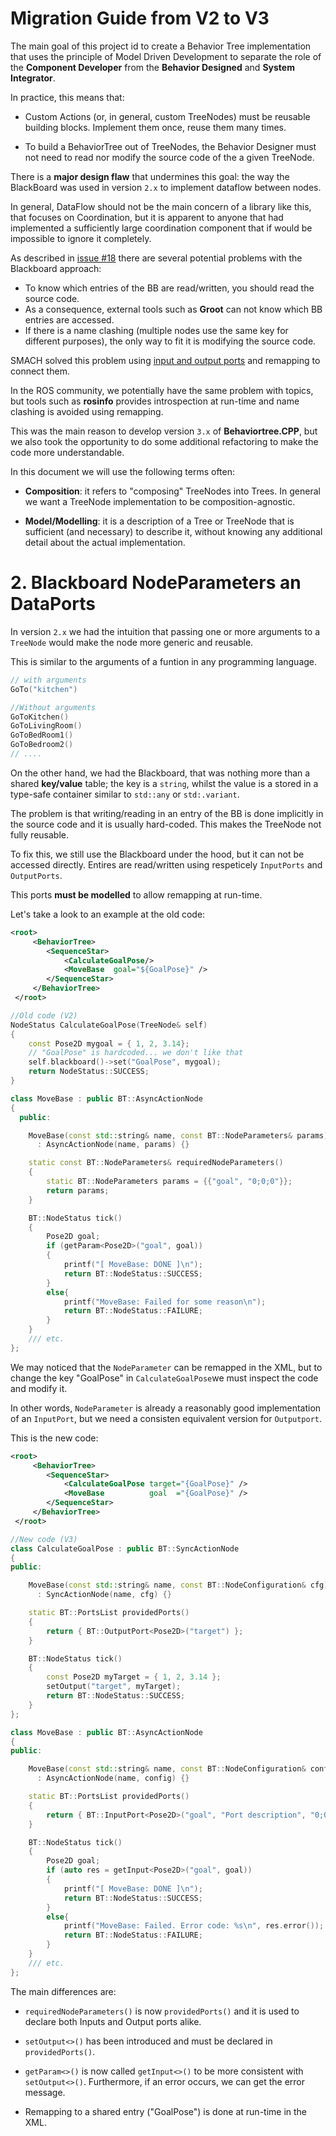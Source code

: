 # Migration Guide from V2 to V3

The main goal of this project id to create a Behavior Tree implementation
that uses the principle of Model Driven Development to separate the role 
of the __Component Developer__ from the __Behavior Designed__ and __System Integrator__.

In practice, this means that:

- Custom Actions (or, in general, custom TreeNodes) must be reusable building
blocks. Implement them once, reuse them many times.

- To build a BehaviorTree out of TreeNodes, the Behavior Designer must not need to read 
nor modify the source code of the a given TreeNode.

There is a __major design flaw__ that undermines this goal: the way
the BlackBoard was used in version `2.x` to implement dataflow between nodes.

In general, DataFlow should not be the main concern of a library like this,
that focuses on Coordination, but it is apparent to anyone that had implemented 
a sufficiently large coordination component that if would be impossible 
to ignore it completely.

As described in [issue #18](https://github.com/BehaviorTree/BehaviorTree.CPP/issues/18)
there are several potential problems with the Blackboard approach:

- To know which entries of the BB are read/written, you should read the source code.
- As a consequence, external tools such as __Groot__ can not know which BB entries are accessed.
- If there is a name clashing (multiple nodes use the same key for different purposes),
 the only way to fit it is modifying the source code. 

SMACH solved this problem using [input and output ports](http://wiki.ros.org/smach/Tutorials/User%20Data)
and remapping to connect them.

In the ROS community, we potentially have the same problem with topics,
but tools such as __rosinfo__ provides introspection at run-time and name
clashing is avoided using remapping.

This was the main reason to develop version `3.x` of __Behaviortree.CPP__, but we
also took the opportunity to do some additional refactoring to make the code
more understandable.

In this document we will use the following terms often:

- __Composition__: it refers to "composing" TreeNodes into Trees. In general
 we want a TreeNode implementation to be composition-agnostic.
 
- __Model/Modelling__: it is a description of a Tree or TreeNode that is 
sufficient (and necessary) to describe it, without knowing any additional 
detail about the actual implementation.


# 2. Blackboard NodeParameters an DataPorts

In version `2.x` we had the intuition that passing one or more arguments
to a `TreeNode` would make the node more generic and reusable.

This is similar to the arguments of a funtion in any programming language.

```C++
// with arguments
GoTo("kitchen")

//Without arguments
GoToKitchen()
GoToLivingRoom()
GoToBedRoom1()
GoToBedroom2()
// ....
```

On the other hand, we had the Blackboard, that was nothing more than a
shared __key/value__ table; the key is a `string`, whilst the value is a
stored in a type-safe container similar to `std::any` or `std:.variant`.

The problem is that writing/reading in an entry of the BB is done implicitly
in the source code and it is usually hard-coded. This makes the TreeNode
not fully reusable.

To fix this, we still use the Blackboard under the hood, but it can not be 
accessed directly. Entires are read/written using respeticely `InputPorts`
and `OutputPorts`.

This ports __must be modelled__ to allow remapping at run-time.

Let's take a look to an example at the old code:

```XML
<root>
     <BehaviorTree>
        <SequenceStar>
            <CalculateGoalPose/>
            <MoveBase  goal="${GoalPose}" />
        </SequenceStar>
     </BehaviorTree>
 </root>
```

```C++
//Old code (V2)
NodeStatus CalculateGoalPose(TreeNode& self)
{
    const Pose2D mygoal = { 1, 2, 3.14};
    // "GoalPose" is hardcoded... we don't like that
    self.blackboard()->set("GoalPose", mygoal);
    return NodeStatus::SUCCESS;
}

class MoveBase : public BT::AsyncActionNode
{
  public:

    MoveBase(const std::string& name, const BT::NodeParameters& params)
      : AsyncActionNode(name, params) {}

    static const BT::NodeParameters& requiredNodeParameters()
    {
        static BT::NodeParameters params = {{"goal", "0;0;0"}};
        return params;
    }

    BT::NodeStatus tick()
    {
        Pose2D goal;
        if (getParam<Pose2D>("goal", goal))
        {
            printf("[ MoveBase: DONE ]\n");
            return BT::NodeStatus::SUCCESS;
        }
        else{
            printf("MoveBase: Failed for some reason\n");
            return BT::NodeStatus::FAILURE;
        }
    }
    /// etc.
};
```

We may noticed that the `NodeParameter` can be remapped in the XML, but
to change the key "GoalPose" in `CalculateGoalPose`we must inspect the code
and modify it.

In other words, `NodeParameter` is already a reasonably good implementation
of an `InputPort`, but we need a consisten equivalent version for `Outputport`.

This is the new code:

```XML
<root>
     <BehaviorTree>
        <SequenceStar>
            <CalculateGoalPose target="{GoalPose}" />
            <MoveBase          goal  ="{GoalPose}" />
        </SequenceStar>
     </BehaviorTree>
 </root>
```

```C++
//New code (V3)
class CalculateGoalPose : public BT::SyncActionNode
{
public:

    MoveBase(const std::string& name, const BT::NodeConfiguration& cfg)
      : SyncActionNode(name, cfg) {}

    static BT::PortsList providedPorts()
    {
        return { BT::OutputPort<Pose2D>("target") };
    }

    BT::NodeStatus tick()
    {
        const Pose2D myTarget = { 1, 2, 3.14 };
        setOutput("target", myTarget);
        return BT::NodeStatus::SUCCESS;
    }
};

class MoveBase : public BT::AsyncActionNode
{
public:

    MoveBase(const std::string& name, const BT::NodeConfiguration& config)
      : AsyncActionNode(name, config) {}

    static BT::PortsList providedPorts()
    {
        return { BT::InputPort<Pose2D>("goal", "Port description", "0;0;0") };
    }

    BT::NodeStatus tick()
    {
        Pose2D goal;
        if (auto res = getInput<Pose2D>("goal", goal))
        {
            printf("[ MoveBase: DONE ]\n");
            return BT::NodeStatus::SUCCESS;
        }
        else{
            printf("MoveBase: Failed. Error code: %s\n", res.error());
            return BT::NodeStatus::FAILURE;
        }
    }
    /// etc.
};
```

The main differences are:

- `requiredNodeParameters()` is now `providedPorts()` and it is used to
   declare both Inputs and Output ports alike.
   
- `setOutput<>()` has been introduced and must be declared in `providedPorts()`.

- `getParam<>()` is now called `getInput<>()` to be more consistent with
  `setOutput<>()`. Furthermore, if an error occurs, we can get the error 
  message.
  
- Remapping to a shared entry ("GoalPose") is done at run-time in the XML.

